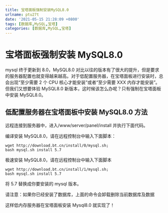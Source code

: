 ```yaml
---
title: 宝塔面板强制安装MySQL8.0
urlname: ptu27t
date: '2021-05-15 21:28:09 +0800'
tags: [数据库,MySQL,宝塔]
categories: [数据库,MySQL,宝塔]
---
```


# 宝塔面板强制安装 MySQL8.0

mysql 终于更新到 8.0，MySQL8.0 对比以往的版本有了很大的提升，但是要求的服务器配置也就变得越来越高。对于低配置服务器，在宝塔面板进行安装时，总会出现“至少需要 2 个 CPU 核心才能安装”或者“至少需要 XXX 内存才能安装”。但我们又想要体验 MySQL8.0 新版本，这时候该怎么办呢？只有强制在宝塔面板中安装 MySQL8.0。

## 低配置服务器在宝塔面板中安装 MySQL8.0 方法

远程连接到服务器中，进入/www/server/panel/install 并执行下面代码。

编译安装 MySQL8.0，请在远程控制台中输入下面脚本：

```shell
wget http://download.bt.cn/install/0/mysql.sh;
bash mysql.sh install 5.7
```

极速安装 MySQL8.0，请在远程控制台中输入下面脚本

```shell
wget http://download.bt.cn/install/1/mysql.sh;
bash mysql.sh install 5.7
```

将 5.7 替换成你要安装的 mysql 版本。

请注意：如果你已经安装了数据库，上面的命令会卸载删除当前数据库及数据

这样低内存服务器在宝塔面板安装 Mysql8.0 就实现了！
